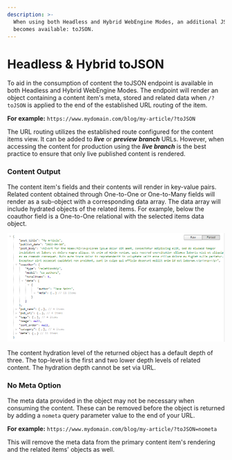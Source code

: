```yaml
---
description: >-
  When using both Headless and Hybrid WebEngine Modes, an additional JSON method
  becomes available: toJSON.
---
```


# Headless & Hybrid toJSON

To aid in the consumption of content the toJSON endpoint is available in both Headless and Hybrid WebEngine Modes. The endpoint will render an object containing a content item's meta, stored and related data when `/?toJSON` is applied to the end of the established URL routing of the item. &#x20;

**For example:** `https://www.mydomain.com/blog/my-article/?toJSON`

The URL routing utilizes the established route configured for the content items view. It can be added to _**live**_ or _**preview**_ _**branch**_ URLs. However, when accessing the content for production using the _**live branch**_ is the best practice to ensure that only live published content is rendered.

### Content Output

The content item's fields and their contents will render in key-value pairs. Related content obtained through One-to-One or One-to-Many fields will render as a sub-object with a corresponding data array. The data array will include hydrated objects of the related items. For example, below the coauthor field is a One-to-One relational with the selected items data object.

![toJSON object with One-to-One relational JSON output](../../.gitbook/assets/toJSON-render.png)

The content hydration level of the returned object has a default depth of three. The top-level is the first and two lower depth levels of related content. The hydration depth cannot be set via URL.

### No Meta Option

The meta data provided in the object may not be necessary when consuming the content. These can be removed before the object is returned by adding a `nometa` query parameter value to the end of your URL. &#x20;

**For example:** `https://www.mydomain.com/blog/my-article/?toJSON=nometa`

This will remove the meta data from the primary content item's rendering and the related items' objects as well.
